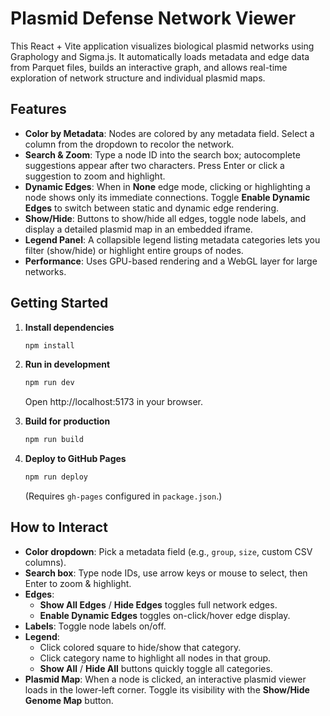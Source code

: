 # Plasmid Defense Network Viewer

This React + Vite application visualizes biological plasmid networks using Graphology and Sigma.js. It automatically loads metadata and edge data from Parquet files, builds an interactive graph, and allows real-time exploration of network structure and individual plasmid maps.

## Features

- **Color by Metadata**: Nodes are colored by any metadata field. Select a column from the dropdown to recolor the network.
- **Search & Zoom**: Type a node ID into the search box; autocomplete suggestions appear after two characters. Press Enter or click a suggestion to zoom and highlight.
- **Dynamic Edges**: When in **None** edge mode, clicking or highlighting a node shows only its immediate connections. Toggle **Enable Dynamic Edges** to switch between static and dynamic edge rendering.
- **Show/Hide**: Buttons to show/hide all edges, toggle node labels, and display a detailed plasmid map in an embedded iframe.
- **Legend Panel**: A collapsible legend listing metadata categories lets you filter (show/hide) or highlight entire groups of nodes.
- **Performance**: Uses GPU-based rendering and a WebGL layer for large networks.

## Getting Started

1. **Install dependencies**
   ```bash
   npm install
   ```

2. **Run in development**
   ```bash
   npm run dev
   ```
   Open http://localhost:5173 in your browser.

3. **Build for production**
   ```bash
   npm run build
   ```

4. **Deploy to GitHub Pages**
   ```bash
   npm run deploy
   ```
   (Requires `gh-pages` configured in `package.json`.)

## How to Interact

- **Color dropdown**: Pick a metadata field (e.g., `group`, `size`, custom CSV columns).
- **Search box**: Type node IDs, use arrow keys or mouse to select, then Enter to zoom & highlight.
- **Edges**:
  - **Show All Edges** / **Hide Edges** toggles full network edges.
  - **Enable Dynamic Edges** toggles on-click/hover edge display.
- **Labels**: Toggle node labels on/off.
- **Legend**:
  - Click colored square to hide/show that category.
  - Click category name to highlight all nodes in that group.
  - **Show All** / **Hide All** buttons quickly toggle all categories.
- **Plasmid Map**: When a node is clicked, an interactive plasmid viewer loads in the lower-left corner. Toggle its visibility with the **Show/Hide Genome Map** button.